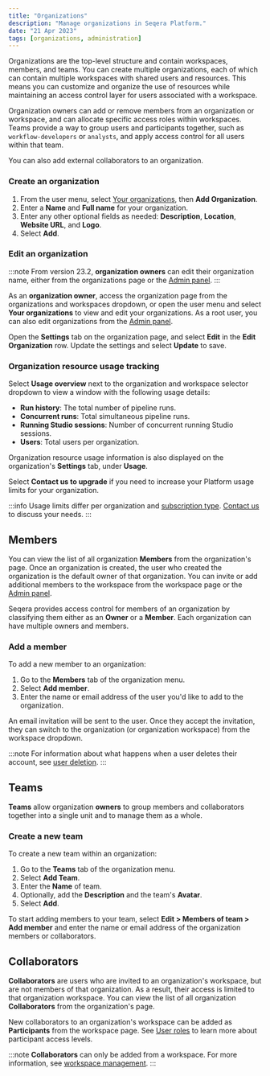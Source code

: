 ```yaml
---
title: "Organizations"
description: "Manage organizations in Seqera Platform."
date: "21 Apr 2023"
tags: [organizations, administration]
---
```


Organizations are the top-level structure and contain workspaces, members, and teams. You can create multiple organizations, each of which can contain multiple workspaces with shared users and resources. This means you can customize and organize the use of resources while maintaining an access control layer for users associated with a workspace.

Organization owners can add or remove members from an organization or workspace, and can allocate specific access roles within workspaces. Teams provide a way to group users and participants together, such as `workflow-developers` or `analysts`, and apply access control for all users within that team.

You can also add external collaborators to an organization.

### Create an organization

1. From the user menu, select [Your organizations](https://cloud.seqera.io/orgs), then **Add Organization**.
2. Enter a **Name** and **Full name** for your organization.
3. Enter any other optional fields as needed: **Description**, **Location**, **Website URL**, and **Logo**.
4. Select **Add**.

### Edit an organization

:::note
From version 23.2, **organization owners** can edit their organization name, either from the organizations page or the [Admin panel](../administration/overview).
:::

As an **organization owner**, access the organization page from the organizations and workspaces dropdown, or open the user menu and select **Your organizations** to view and edit your organizations. As a root user, you can also edit organizations from the [Admin panel](../administration/overview).

Open the **Settings** tab on the organization page, and select **Edit** in the **Edit Organization** row. Update the settings and select **Update** to save.

### Organization resource usage tracking 

Select **Usage overview** next to the organization and workspace selector dropdown to view a window with the following usage details:

- **Run history**: The total number of pipeline runs. 
- **Concurrent runs**: Total simultaneous pipeline runs.
- **Running Studio sessions**: Number of concurrent running Studio sessions.
- **Users**: Total users per organization. 

Organization resource usage information is also displayed on the organization's **Settings** tab, under **Usage**. 

Select **Contact us to upgrade** if you need to increase your Platform usage limits for your organization. 

:::info
Usage limits differ per organization and [subscription type](https://seqera.io/pricing/). [Contact us](https://seqera.io/contact-us/) to discuss your needs. 
:::

## Members

You can view the list of all organization **Members** from the organization's page. Once an organization is created, the user who created the organization is the default owner of that organization. You can invite or add additional members to the workspace from the workspace page or the [Admin panel](../administration/overview).

Seqera provides access control for members of an organization by classifying them either as an **Owner** or a **Member**. Each organization can have multiple owners and members.

### Add a member

To add a new member to an organization:

1. Go to the **Members** tab of the organization menu.
2. Select **Add member**.
3. Enter the name or email address of the user you'd like to add to the organization.

An email invitation will be sent to the user. Once they accept the invitation, they can switch to the organization (or organization workspace) from the workspace dropdown.

:::note
For information about what happens when a user deletes their account, see [user deletion](../data-privacy/overview#user-deletion).
:::

## Teams

**Teams** allow organization **owners** to group members and collaborators together into a single unit and to manage them as a whole.

### Create a new team

To create a new team within an organization:

1. Go to the **Teams** tab of the organization menu.
2. Select **Add Team**.
3. Enter the **Name** of team.
4. Optionally, add the **Description** and the team's **Avatar**.
5. Select **Add**.

To start adding members to your team, select **Edit > Members of team > Add member** and enter the name or email address of the organization members or collaborators.

## Collaborators

**Collaborators** are users who are invited to an organization's workspace, but are not members of that organization. As a result, their access is limited to that organization workspace. You can view the list of all organization **Collaborators** from the organization's page.

New collaborators to an organization's workspace can be added as **Participants** from the workspace page. See [User roles](./roles) to learn more about participant access levels.

:::note
**Collaborators** can only be added from a workspace. For more information, see [workspace management](./workspace-management#create-a-new-workspace).
:::
